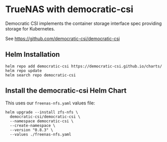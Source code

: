 # TrueNAS with democratic-csi

Democratic CSI implements the container storage interface spec providing storage for Kubernetes.

See https://github.com/democratic-csi/democratic-csi

## Helm Installation

```
helm repo add democratic-csi https://democratic-csi.github.io/charts/
helm repo update
helm search repo democratic-csi
```

## Install the democratic-csi Helm Chart

This uses our `freenas-nfs.yaml` values file:

```
helm upgrade --install zfs-nfs \
  democratic-csi/democratic-csi \
  --namespace democratic-csi \
  --create-namespace \
  --version "0.8.3" \
  --values ./freenas-nfs.yaml
```
